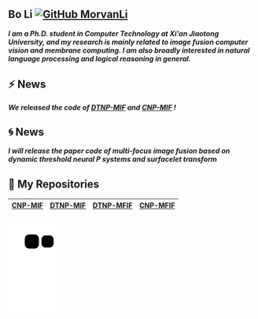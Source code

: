 ## Bo Li  [![GitHub MorvanLi](https://img.shields.io/github/followers/MorvanLi?label=follower%20github&style=flat-square)](https://github.com/MorvanLi) 

_**I am a Ph.D. student in Computer Technology at Xi'an Jiaotong University, and my research is mainly related to image fusion computer vision and membrane computing. I am also broadly interested in natural language processing and logical reasoning in general.**_

## ⚡  **News**

_**We released the  code of [DTNP-MIF](https://github.com/MorvanLi/DTNP-MIF) and [CNP-MIF](https://github.com/MorvanLi/CNP-MIF) !**_


## :cyclone:  **News**

_**I will release the  paper code of  multi-focus image fusion based on dynamic threshold neural P systems and surfacelet transform**_



## 🌱 **My Repositories**

| [CNP-MIF](https://github.com/MorvanLi/CNP-MIF) | **[DTNP-MIF](https://github.com/MorvanLi/DTNP-MIF)** | **[DTNP-MFIF](https://github.com/MorvanLi)** | **[CNP-MFIF](https://github.com/MorvanLi)** |
| ---------------------------------------------- | ---------------------------------------------------- | -------------------------------------------- | ------------------------------------------- |

![](https://raw.githubusercontent.com/MorvanLi/MorvanLi/main/assets/github-contribution-grid-snake.svg)













